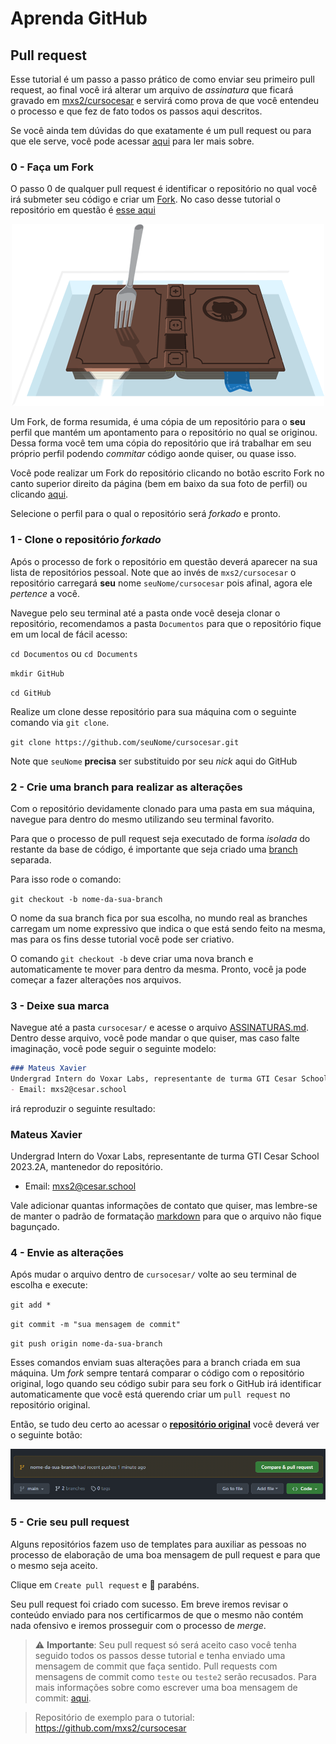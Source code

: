 # Aprenda GitHub
## Pull request

Esse tutorial é um passo a passo prático de como enviar seu primeiro pull request, ao final você irá alterar um arquivo de _assinatura_ que ficará gravado em [mxs2/cursocesar](https://github.com/mxs2/cursocesar/blob/main/ASSINATURAS.md) e servirá como prova de que você entendeu o processo e que fez de fato todos os passos aqui descritos.

Se você ainda tem dúvidas do que exatamente é um pull request ou para que ele serve, você pode acessar [aqui](https://docs.github.com/pt/github/collaborating-with-pull-requests/proposing-changes-to-your-work-with-pull-requests/about-pull-requests) para ler mais sobre.

### 0 - Faça um Fork

O passo 0 de qualquer pull request é identificar o repositório no qual você irá submeter seu código e criar um [Fork](https://docs.github.com/pt/get-started/quickstart/fork-a-repo). No caso desse tutorial o repositório em questão é [esse aqui](https://github.com/mxs2/cursocesar/)

<p align="center">
  <img src="https://raw.githubusercontent.com/aprenda-git/pull-request/main/imagens/fork.gif">
</p>

Um Fork, de forma resumida, é uma cópia de um repositório para o **seu** perfil que mantém um apontamento para o repositório no qual se originou.
Dessa forma você tem uma cópia do repositório que irá trabalhar em seu próprio perfil podendo _commitar_ código aonde quiser, ou quase isso.

Você pode realizar um Fork do repositório clicando no botão escrito Fork no canto superior direito da página (bem em baixo da sua foto de perfil) ou clicando [aqui](https://github.com/mxs2/cursocesar/fork).

Selecione o perfil para o qual o repositório será _forkado_ e pronto.

### 1 - Clone o repositório _forkado_

Após o processo de fork o repositório em questão deverá aparecer na sua lista de repositórios pessoal. Note que ao invés de `mxs2/cursocesar` o repositório carregará **seu** nome `seuNome/cursocesar` pois afinal, agora ele _pertence_ a você.

Navegue pelo seu terminal até a pasta onde você deseja clonar o repositório, recomendamos a pasta `Documentos` para que o repositório fique em um local de fácil acesso:

`cd Documentos` ou `cd Documents`

`mkdir GitHub`

`cd GitHub`

Realize um clone desse repositório para sua máquina com o seguinte comando via `git clone`.

`git clone https://github.com/seuNome/cursocesar.git`

Note que `seuNome` **precisa** ser substituido por seu _nick_ aqui do GitHub

### 2 - Crie uma branch para realizar as alterações

Com o repositório devidamente clonado para uma pasta em sua máquina, navegue para dentro do mesmo utilizando seu terminal favorito.

Para que o processo de pull request seja executado de forma _isolada_ do restante da base de código, é importante que seja criado uma [branch](https://docs.github.com/pt/github/collaborating-with-pull-requests/proposing-changes-to-your-work-with-pull-requests/about-branches) separada.

Para isso rode o comando:

`git checkout -b nome-da-sua-branch`

O nome da sua branch fica por sua escolha, no mundo real as branches carregam um nome expressivo que indica o que está sendo feito na mesma, mas para os fins desse tutorial você pode ser criativo.

O comando `git checkout -b` deve criar uma nova branch e automaticamente te mover para dentro da mesma. Pronto, você ja pode começar a fazer alterações nos arquivos.

### 3 - Deixe sua marca

Navegue até a pasta `cursocesar/` e acesse o arquivo [ASSINATURAS.md](https://github.com/mxs2/cursocesar/blob/main/ASSINATURAS.md). Dentro desse arquivo, você pode mandar o que quiser, mas caso falte imaginação, você pode seguir o seguinte modelo:

```markdown
### Mateus Xavier
Undergrad Intern do Voxar Labs, representante de turma GTI Cesar School 2023.2A, mantenedor do repositório.
- Email: mxs2@cesar.school
```

irá reproduzir o seguinte resultado:
### Mateus Xavier
Undergrad Intern do Voxar Labs, representante de turma GTI Cesar School 2023.2A, mantenedor do repositório.
- Email: mxs2@cesar.school

Vale adicionar quantas informações de contato que quiser, mas lembre-se de manter o padrão de formatação [markdown](https://www.markdownguide.org/getting-started/) para que o arquivo não fique bagunçado.

### 4 - Envie as alterações

Após mudar o arquivo dentro de `cursocesar/` volte ao seu terminal de escolha e execute:

`git add *`

`git commit -m "sua mensagem de commit"`

`git push origin nome-da-sua-branch`

Esses comandos enviam suas alterações para a branch criada em sua máquina. 
Um _fork_ sempre tentará comparar o código com o repositório original, logo quando seu código subir para seu fork o GitHub irá identificar automaticamente que você está querendo criar um `pull request` no repositório original. 

Então, se tudo deu certo ao acessar o **[repositório original](https://github.com/mxs2/cursocesar)** você deverá ver o seguinte botão:

<p align="center">
  <img src="https://raw.githubusercontent.com/aprenda-git/pull-request/main/imagens/compare.png">
</p>

### 5 - Crie seu pull request

Alguns repositórios fazem uso de templates para auxiliar as pessoas no processo de elaboração de uma boa mensagem de pull request e para que o mesmo seja aceito.

Clique em `Create pull request` e :tada: parabéns.

Seu pull request foi criado com sucesso. Em breve iremos revisar o conteúdo enviado para nos certificarmos de que o mesmo não contém nada ofensivo e iremos prosseguir com o processo de _merge_.

> :warning: **Importante**: Seu pull request só será aceito caso você tenha seguido todos os passos desse tutorial e tenha enviado uma mensagem de commit que faça sentido. Pull requests com mensagens de commit como `teste` ou `teste2` serão recusados. Para mais informações sobre como escrever uma boa mensagem de commit: [aqui](https://www.conventionalcommits.org/en/v1.0.0/).

> Repositório de exemplo para o tutorial: https://github.com/mxs2/cursocesar 
